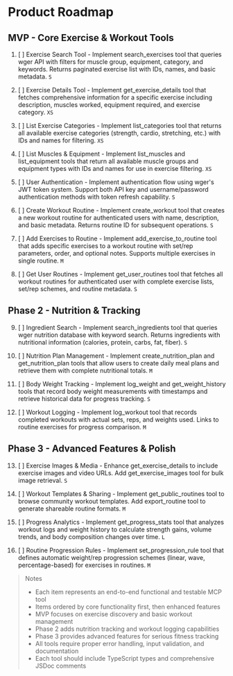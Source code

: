 # Product Roadmap

## MVP - Core Exercise & Workout Tools

1. [ ] Exercise Search Tool - Implement search_exercises tool that queries wger API with filters for muscle group, equipment, category, and keywords. Returns paginated exercise list with IDs, names, and basic metadata. `S`

2. [ ] Exercise Details Tool - Implement get_exercise_details tool that fetches comprehensive information for a specific exercise including description, muscles worked, equipment required, and exercise category. `XS`

3. [ ] List Exercise Categories - Implement list_categories tool that returns all available exercise categories (strength, cardio, stretching, etc.) with IDs and names for filtering. `XS`

4. [ ] List Muscles & Equipment - Implement list_muscles and list_equipment tools that return all available muscle groups and equipment types with IDs and names for use in exercise filtering. `XS`

5. [ ] User Authentication - Implement authentication flow using wger's JWT token system. Support both API key and username/password authentication methods with token refresh capability. `S`

6. [ ] Create Workout Routine - Implement create_workout tool that creates a new workout routine for authenticated users with name, description, and basic metadata. Returns routine ID for subsequent operations. `S`

7. [ ] Add Exercises to Routine - Implement add_exercise_to_routine tool that adds specific exercises to a workout routine with set/rep parameters, order, and optional notes. Supports multiple exercises in single routine. `M`

8. [ ] Get User Routines - Implement get_user_routines tool that fetches all workout routines for authenticated user with complete exercise lists, set/rep schemes, and routine metadata. `S`

## Phase 2 - Nutrition & Tracking

9. [ ] Ingredient Search - Implement search_ingredients tool that queries wger nutrition database with keyword search. Returns ingredients with nutritional information (calories, protein, carbs, fat, fiber). `S`

10. [ ] Nutrition Plan Management - Implement create_nutrition_plan and get_nutrition_plan tools that allow users to create daily meal plans and retrieve them with complete nutritional totals. `M`

11. [ ] Body Weight Tracking - Implement log_weight and get_weight_history tools that record body weight measurements with timestamps and retrieve historical data for progress tracking. `S`

12. [ ] Workout Logging - Implement log_workout tool that records completed workouts with actual sets, reps, and weights used. Links to routine exercises for progress comparison. `M`

## Phase 3 - Advanced Features & Polish

13. [ ] Exercise Images & Media - Enhance get_exercise_details to include exercise images and video URLs. Add get_exercise_images tool for bulk image retrieval. `S`

14. [ ] Workout Templates & Sharing - Implement get_public_routines tool to browse community workout templates. Add export_routine tool to generate shareable routine formats. `M`

15. [ ] Progress Analytics - Implement get_progress_stats tool that analyzes workout logs and weight history to calculate strength gains, volume trends, and body composition changes over time. `L`

16. [ ] Routine Progression Rules - Implement set_progression_rule tool that defines automatic weight/rep progression schemes (linear, wave, percentage-based) for exercises in routines. `M`

> Notes
> - Each item represents an end-to-end functional and testable MCP tool
> - Items ordered by core functionality first, then enhanced features
> - MVP focuses on exercise discovery and basic workout management
> - Phase 2 adds nutrition tracking and workout logging capabilities
> - Phase 3 provides advanced features for serious fitness tracking
> - All tools require proper error handling, input validation, and documentation
> - Each tool should include TypeScript types and comprehensive JSDoc comments
